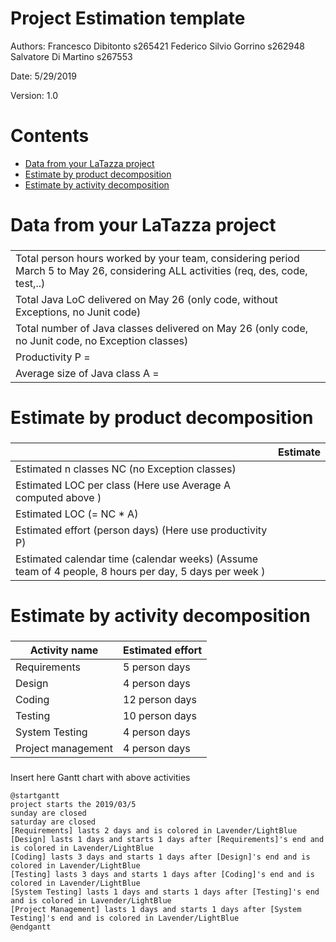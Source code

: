 # Project Estimation  template

Authors: Francesco Dibitonto s265421 Federico Silvio Gorrino s262948 Salvatore Di Martino s267553

Date: 5/29/2019

Version: 1.0

# Contents

- [Data from your LaTazza project](#data-from-your-latazza-project)
- [Estimate by product decomposition](#estimate-by-product-decomposition)
- [Estimate by activity decomposition ](#estimate-by-activity-decomposition)



# Data from your LaTazza project

###
|||
| ----------- | ------------------------------- | 
|         Total person hours  worked by your  team, considering period March 5 to May 26, considering ALL activities (req, des, code, test,..)    |   |             
|Total Java LoC delivered on May 26 (only code, without Exceptions, no Junit code) | |
| Total number of Java classes delivered on May 26 (only code, no Junit code, no Exception classes)| |
| Productivity P =| |
|Average size of Java class A = | |

# Estimate by product decomposition



### 

|             | Estimate                        |             
| ----------- | ------------------------------- |  
| Estimated n classes NC (no Exception classes)  |                             |             
| Estimated LOC per class  (Here use Average A computed above )      |                            | 
| Estimated LOC (= NC * A) | |
| Estimated effort  (person days) (Here use productivity P)  |                                      |      
| Estimated calendar time (calendar weeks) (Assume team of 4 people, 8 hours per day, 5 days per week ) |                    |               


# Estimate by activity decomposition



### 

|         Activity name    | Estimated effort    |             
| ----------- | ------------------------------- | 
| Requirements | 5 person days |
| Design | 4 person days |
| Coding | 12 person days |
| Testing | 10 person days |
| System Testing | 4 person days |
| Project management | 4 person days |

###
Insert here Gantt chart with above activities

```plantuml
@startgantt
project starts the 2019/03/5
sunday are closed
saturday are closed
[Requirements] lasts 2 days and is colored in Lavender/LightBlue
[Design] lasts 1 days and starts 1 days after [Requirements]'s end and is colored in Lavender/LightBlue
[Coding] lasts 3 days and starts 1 days after [Design]'s end and is colored in Lavender/LightBlue
[Testing] lasts 3 days and starts 1 days after [Coding]'s end and is colored in Lavender/LightBlue
[System Testing] lasts 1 days and starts 1 days after [Testing]'s end and is colored in Lavender/LightBlue
[Project Management] lasts 1 days and starts 1 days after [System Testing]'s end and is colored in Lavender/LightBlue
@endgantt
```

